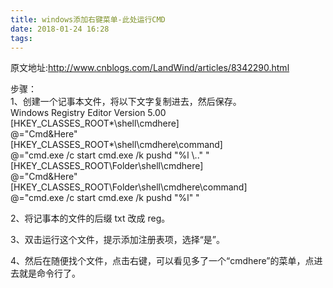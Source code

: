 ```yaml
---
title: windows添加右键菜单-此处运行CMD
date: 2018-01-24 16:28
tags:
---
```

原文地址:<a href="http://www.cnblogs.com/LandWind/articles/8342290.html" style="font-size: 200%;color: #000;">http://www.cnblogs.com/LandWind/articles/8342290.html</a>
<p>&#27493;&#39588;&#65306;<br>
1&#12289;&#21019;&#24314;&#19968;&#20010;&#35760;&#20107;&#26412;&#25991;&#20214;&#65292;&#23558;&#20197;&#19979;&#25991;&#23383;&#22797;&#21046;&#36827;&#21435;&#65292;&#28982;&#21518;&#20445;&#23384;&#12290;<br>
Windows Registry Editor Version 5.00<br>
[HKEY_CLASSES_ROOT*\shell\cmdhere]<br>
@=&quot;Cmd&amp;Here&quot;<br>
[HKEY_CLASSES_ROOT*\shell\cmdhere\command]<br>
@=&quot;cmd.exe /c start cmd.exe /k pushd &quot;%l \..&quot; &quot;<br>
[HKEY_CLASSES_ROOT\Folder\shell\cmdhere]<br>
@=&quot;Cmd&amp;Here&quot;<br>
[HKEY_CLASSES_ROOT\Folder\shell\cmdhere\command]<br>
@=&quot;cmd.exe /c start cmd.exe /k pushd &quot;%l&quot; &quot;</p>
<p>2&#12289;&#23558;&#35760;&#20107;&#26412;&#30340;&#25991;&#20214;&#30340;&#21518;&#32512; txt &#25913;&#25104; reg&#12290;</p>
<p>3&#12289;&#21452;&#20987;&#36816;&#34892;&#36825;&#20010;&#25991;&#20214;&#65292;&#25552;&#31034;&#28155;&#21152;&#27880;&#20876;&#34920;&#39033;&#65292;&#36873;&#25321;&#8220;&#26159;&#8221;&#12290;</p>
<p>4&#12289;&#28982;&#21518;&#22312;&#38543;&#20415;&#25214;&#20010;&#25991;&#20214;&#65292;&#28857;&#20987;&#21491;&#38190;&#65292;&#21487;&#20197;&#30475;&#35265;&#22810;&#20102;&#19968;&#20010;&#8220;cmdhere&#8221;&#30340;&#33756;&#21333;&#65292;&#28857;&#36827;&#21435;&#23601;&#26159;&#21629;&#20196;&#34892;&#20102;&#12290;</p>

